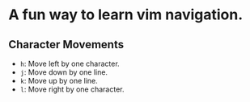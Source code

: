 # A fun way to learn vim navigation.

## **Character Movements**
- `h`: Move left by one character.
- `j`: Move down by one line.
- `k`: Move up by one line.
- `l`: Move right by one character.

